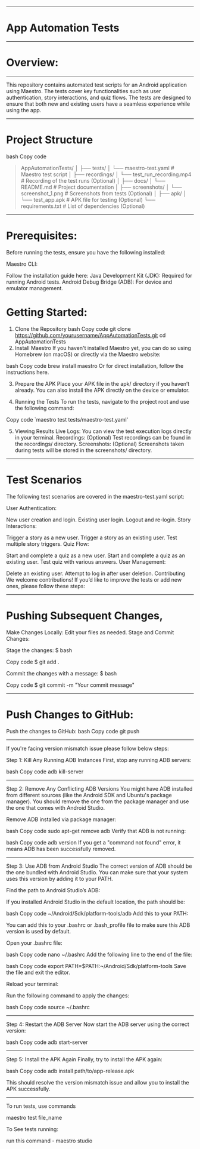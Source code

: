 **************************************************
# App Automation Tests
**************************************************


# Overview:
**************************************************

This repository contains automated test scripts for an Android application using Maestro. The tests cover key functionalities such as user authentication, story interactions, and quiz flows. The tests are designed to ensure that both new and existing users have a seamless experience while using the app.

**************************************************
# Project Structure
bash
Copy code
> AppAutomationTests/
│
├── tests/
│   └── maestro-test.yaml          # Maestro test script
│
├── recordings/
│   └── test_run_recording.mp4     # Recording of the test runs (Optional)
│
├── docs/
│   └── README.md                  # Project documentation
│
├── screenshots/
│   └── screenshot_1.png           # Screenshots from tests (Optional)
│
├── apk/
│   └── test_app.apk               # APK file for testing (Optional)
└── requirements.txt               # List of dependencies (Optional)



**************************************************
# Prerequisites:

Before running the tests, ensure you have the following installed:

Maestro CLI: 

Follow the installation guide here:
Java Development Kit (JDK): Required for running Android tests.
Android Debug Bridge (ADB): For device and emulator management.

# Getting Started:

1. Clone the Repository
bash
Copy code
git clone https://github.com/yourusername/AppAutomationTests.git
cd AppAutomationTests
2. Install Maestro
If you haven't installed Maestro yet, you can do so using Homebrew (on macOS) or directly via the Maestro website:

bash
Copy code
brew install maestro
Or for direct installation, follow the instructions here.

3. Prepare the APK
Place your APK file in the apk/ directory if you haven’t already. You can also install the APK directly on the device or emulator.

4. Running the Tests
To run the tests, navigate to the project root and use the following command:


Copy code
`maestro test tests/maestro-test.yaml'

5. Viewing Results
Live Logs: You can view the test execution logs directly in your terminal.
Recordings: (Optional) Test recordings can be found in the recordings/ directory.
Screenshots: (Optional) Screenshots taken during tests will be stored in the screenshots/ directory.


**************************************************
# Test Scenarios

The following test scenarios are covered in the maestro-test.yaml script:

User Authentication:

New user creation and login.
Existing user login.
Logout and re-login.
Story Interactions:

Trigger a story as a new user.
Trigger a story as an existing user.
Test multiple story triggers.
Quiz Flow:

Start and complete a quiz as a new user.
Start and complete a quiz as an existing user.
Test quiz with various answers.
User Management:

Delete an existing user.
Attempt to log in after user deletion.
Contributing
We welcome contributions! If you’d like to improve the tests or add new ones, please follow these steps:

**************************************************
# Pushing Subsequent Changes, 

Make Changes Locally:
Edit your files as needed.
Stage and Commit Changes:

Stage the changes:
$ bash

Copy code
$ git add .

Commit the changes with a message:
$ bash

Copy code
$ git commit -m "Your commit message"

****************************************************
# Push Changes to GitHub:

Push the changes to GitHub:
bash
Copy code
git push


********************************************************
If you're facing version mismatch issue please follow below steps: 

Step 1: Kill Any Running ADB Instances
First, stop any running ADB servers:

bash
Copy code
adb kill-server
*********************************************************
Step 2: Remove Any Conflicting ADB Versions
You might have ADB installed from different sources (like the Android SDK and Ubuntu's package manager). You should remove the one from the package manager and use the one that comes with Android Studio.

Remove ADB installed via package manager:

bash
Copy code
sudo apt-get remove adb
Verify that ADB is not running:

bash
Copy code
adb version
If you get a "command not found" error, it means ADB has been successfully removed.

*********************************************************

Step 3: Use ADB from Android Studio
The correct version of ADB should be the one bundled with Android Studio. You can make sure that your system uses this version by adding it to your PATH.

Find the path to Android Studio’s ADB:

If you installed Android Studio in the default location, the path should be:

bash
Copy code
~/Android/Sdk/platform-tools/adb
Add this to your PATH:

You can add this to your .bashrc or .bash_profile file to make sure this ADB version is used by default.

Open your .bashrc file:

bash
Copy code
nano ~/.bashrc
Add the following line to the end of the file:

bash
Copy code
export PATH=$PATH:~/Android/Sdk/platform-tools
Save the file and exit the editor.

Reload your terminal:

Run the following command to apply the changes:

bash
Copy code
source ~/.bashrc
*********************************************************
Step 4: Restart the ADB Server
Now start the ADB server using the correct version:

bash
Copy code
adb start-server
*********************************************************
Step 5: Install the APK Again
Finally, try to install the APK again:

bash
Copy code
adb install path/to/app-release.apk

This should resolve the version mismatch issue and allow you to install the APK successfully.
***

To run tests, use commands

maestro test file_name

To See tests running: 

run this command - maestro studio 